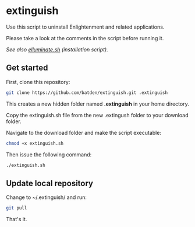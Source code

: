 # extinguish

Use this script to uninstall Enlightenment and related applications.

Please take a look at the comments in the script before running it.

*See also [elluminate.sh](https://github.com/batden/elluminate) (installation script).*

## Get started

First, clone this repository:

```bash
git clone https://github.com/batden/extinguish.git .extinguish
```

This creates a new hidden folder named **.extinguish** in your home directory.

Copy the extinguish.sh file from the new .extingush folder to your download folder.

Navigate to the download folder and make the script executable:

```bash
chmod +x extinguish.sh
```

Then issue the following command:

```bash
./extinguish.sh
```

## Update local repository

Change to ~/.extinguish/ and run:

```bash
git pull
```

That's it.
